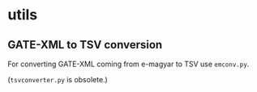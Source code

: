 # utils

## GATE-XML to TSV conversion

For converting GATE-XML coming from e-magyar to TSV use `emconv.py`.

(`tsvconverter.py` is obsolete.)

